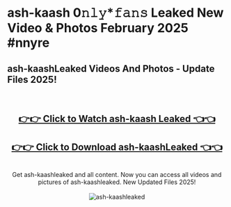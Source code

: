 # ash-kaash 0𝚗𝚕𝚢*𝚏𝚊𝚗𝚜 Leaked New Video & Photos February 2025 #nnyre

<h2>ash-kaashLeaked Videos And Photos - Update Files 2025!</h2>
<br>
<div align="center">
<h2><a href="https://mediaupload.pro?title=ash-kaash&ref=11F" rel="nofollow">👉👉 Click to Watch ash-kaash Leaked 👈👈</a></h2>
<h2><a href="https://mediaupload.pro?title=ash-kaash&ref=11F" rel="nofollow">👉👉 Click to Download ash-kaashLeaked 👈👈</a></h2>
<br>
Get ash-kaashleaked and all content. Now you can access all videos and pictures of ash-kaashleaked. New Updated Files 2025!
<br>
<br>
<a href="https://mediaupload.pro?title=ash-kaash&ref=11F" rel="nofollow" data-target="animated-image.originalLink"><img src="https://i.ibb.co/Gkj2r4b/banner.png" alt="ash-kaashleaked" style="max-width: 100%; display: inline-block;" data-target="animated-image.originalImage"></a>
</div>
<br>

